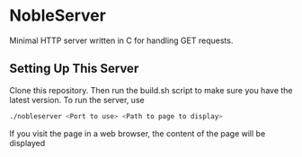 # NobleServer
Minimal HTTP server written in C for handling GET requests.

## Setting Up This Server
Clone this repository.
Then run the build.sh script to make sure you have the latest version.
To run the server, use
```bash
./nobleserver <Port to use> <Path to page to display>
```
If you visit the page in a web browser, the content of the page will be displayed
